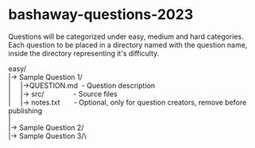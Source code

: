 # bashaway-questions-2023

Questions will be categorized under easy, medium and hard categories.
Each question to be placed in a directory named with the question name, inside the directory representing it's difficulty.

easy/\
|-> Sample Question 1/\
|&nbsp;&nbsp;&nbsp;&nbsp;&nbsp;|->QUESTION.md &nbsp;- Question description\
|&nbsp;&nbsp;&nbsp;&nbsp;&nbsp;|-> src/ &nbsp;&nbsp;&nbsp;&nbsp;&nbsp;&nbsp;&nbsp;&nbsp;&nbsp;&nbsp;&nbsp;&nbsp;&nbsp; - Source files\
|&nbsp;&nbsp;&nbsp;&nbsp;&nbsp;|-> notes.txt &nbsp;&nbsp;&nbsp;&nbsp;&nbsp; - Optional, only for question creators, remove before publishing\
|\
|-> Sample Question 2/\
|-> Sample Question 3/\
